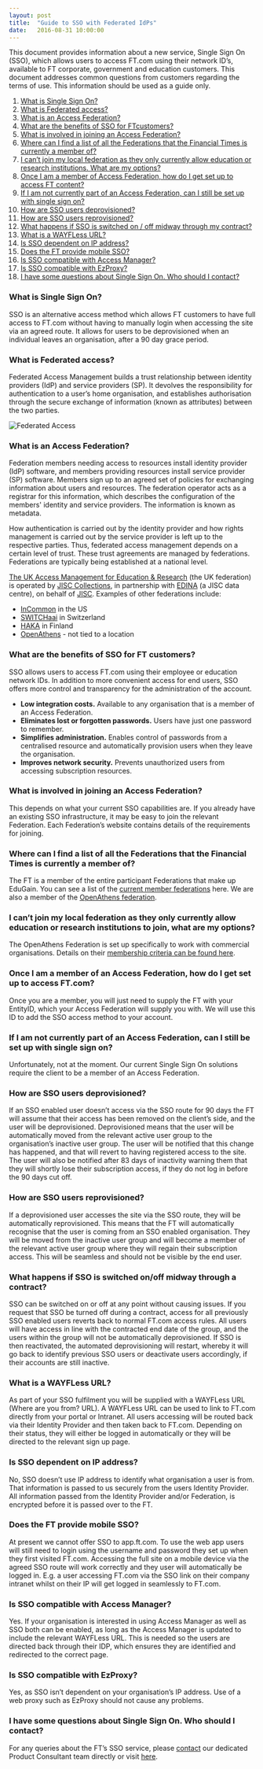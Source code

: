```yaml
---
layout: post
title:  "Guide to SSO with Federated IdPs"
date:   2016-08-31 10:00:00
---
```

This document provides information about a new service, Single Sign On (SSO), which allows users to access FT.com using their network ID’s,  available to FT corporate, government and education customers. This document addresses common questions from customers regarding the terms of use. This information should be used as a guide only.

1. [What is Single Sign On?](#what-is-federated-single-sign-on)
1. [What is Federated access?](#what-is-federated-access)
1. [What is an Access Federation?](#what-is-an-access-federation)
1. [What are the benefits of SSO for FTcustomers?](#what-are-the-benefits-of-fsso-for-ft-customers)
1. [What is involved in joining an Access Federation?](#what-is-involved-in-joining-an-access-federation)
1. [Where can I find a list of all the Federations that the Financial Times is currently a member of?](#where-can-i-find-a-list-of-all-the-federations-that-the-financial-times-is-currently-a-member-of)
1. [I can’t join my local federation as they only currently allow education or research institutions. What are my options?](#i-cant-join-my-local-federation-as-they-only-currently-allow-education-or-research-institutions-what-are-my-options)
1. [Once I am a member of Access Federation, how do I get set up to access FT content?](#once-i-am-a-member-of-access-federation-how-do-i-get-set-up-to-access-ft-content)
1. [If I am not currently part of an Access Federation, can I still be set up with single sign on?](#if-i-am-not-currently-part-of-an-access-federation-can-i-still-be-set-up-with-single-sign-on)
1. [How are SSO users deprovisioned?](#how-are-fsso-users-deprovisioned)
1. [How are SSO users reprovisioned?](#how-are-fsso-users-reprovisioned)
1. [What happens if SSO is switched on / off midway through my contract?](#what-happens-if-fsso-is-switched-on-off-midway-through-my-contract)
1. [What is a WAYFLess URL?](#what-is-a-wayfless-url)
1. [Is SSO dependent on IP address?](#is-fsso-dependent-on-ip-address)
1. [Does the FT provide mobile SSO?](#does-the-ft-provide-mobile-fsso)
1. [Is SSO compatible with Access Manager?](#is-fsso-compatible-with-access-manager)
1. [Is SSO compatible with EzProxy?](#is-fsso-compatible-with-ezproxy)
1. [I have some questions about Single Sign On. Who should I contact?](#i-have-some-questions-about-federated-single-sign-on-who-should-i-contact)

### What is Single Sign On?
SSO is an alternative access method which allows FT customers to have full access to FT.com without having to manually login when accessing the site via an agreed route. It allows for users to be deprovisioned when an individual leaves an organisation, after a 90 day grace period.

### What is Federated access?
Federated Access Management builds a trust relationship between identity providers (IdP) and service providers (SP). It devolves the responsibility for authentication to a user’s home organisation, and establishes authorisation through the secure exchange of information (known as attributes) between the two parties.

![Federated Access](/sso-support/images/federated-access.png)

### What is an Access Federation?
Federation members needing access to resources install identity provider (IdP) software, and members providing resources install service provider (SP) software. Members sign up to an agreed set of policies for exchanging information about users and resources. The federation operator acts as a registrar for this information, which describes the configuration of the members' identity and service providers. The information is known as metadata.

How authentication is carried out by the identity provider and how rights management is carried out by the service provider is left up to the respective parties. Thus, federated access management depends on a certain level of trust. These trust agreements are managed by federations. Federations are typically being established at a national level.

[The UK Access Management for Education & Research](https://www.ukfederation.org.uk) (the UK federation) is operated by [JISC Collections](http://www.jisc-collections.ac.uk/), in partnership with [EDINA](http://www.jisc-collections.ac.uk/) (a JISC data centre), on behalf of [JISC](http://www.jisc-collections.ac.uk/).
Examples of other federations include:

* [InCommon](http://www.incommonfederation.org/) in the US
* [SWITCHaai](http://www.switch.ch/aai/docs/AAI_Org_Processes.pdf) in Switzerland
* [HAKA](http://www.csc.fi/english/institutions/haka) in Finland
* [OpenAthens](https://docs.openathens.net/display/public/OAHF/Joining+the+federation) - not tied to a location

### What are the benefits of SSO for FT customers?
SSO allows users to access FT.com using their employee or education network IDs. In addition to more convenient access for end users, SSO offers more control and transparency for the administration of the account.

* **Low integration costs.** Available to any organisation that is a member of an Access Federation.
* **Eliminates lost or forgotten passwords.** Users have just one password to remember.
* **Simplifies administration.** Enables control of passwords from a centralised resource and automatically provision users when they leave the organisation.
* **Improves network security.** Prevents unauthorized users from accessing subscription resources.

### What is involved in joining an Access Federation?
This depends on what your current SSO capabilities are. If you already have an existing SSO infrastructure, it may be easy to join the relevant Federation. Each Federation’s website contains details of the requirements for joining.

### Where can I find a list of all the Federations that the Financial Times is currently a member of?
The FT is a member of the entire participant Federations that make up EduGain. You can see a list of the [current member federations](http://www.edugain.org/technical/status.php) here. We are also a member of the [OpenAthens federation](http://www.openathens.net/).

### I can’t join my local federation as they only currently allow education or research institutions to join, what are my options?
The OpenAthens Federation is set up specifically to work with commercial organisations. Details on their [membership criteria can be found here](https://docs.openathens.net/display/public/OAHF/Eligibility+criteria).

### Once I am a member of an Access Federation, how do I get set up to access FT.com?
Once you are a member, you will just need to supply the FT with your EntityID, which your Access Federation will supply you with. We will use this ID to add the SSO access method to your account.

### If I am not currently part of an Access Federation, can I still be set up with single sign on?
Unfortunately, not at the moment. Our current Single Sign On solutions require the client to be a member of an Access Federation.

### How are SSO users deprovisioned?
If an SSO enabled user doesn’t access via the SSO route for 90 days the FT will assume that their access has been removed on the client’s side, and the user will be deprovisioned. Deprovisioned means that the user will be automatically moved from the relevant active user group to the organisation’s inactive user group. The user will be notified that this change has happened, and that will revert to having registered access to the site. The user will also be notified after 83 days of inactivity warning them that they will shortly lose their subscription access, if they do not log in before the 90 days cut off.

### How are SSO users reprovisioned?
If a deprovisioned user accesses the site via the SSO route, they will be automatically reprovisioned. This means that the FT will automatically recognise that the user is coming from an SSO enabled organisation. They will be moved from the inactive user group and will become a member of the relevant active user group where they will regain their subscription access. This will be seamless and should not be visible by the end user.

### What happens if SSO is switched on/off midway through a contract?
SSO can be switched on or off at any point without causing issues. If you request that SSO be turned off during a contract, access for all previously SSO enabled users reverts back to normal FT.com access rules. All users will have access in line with the contracted end date of the group, and the users within the group will not be automatically deprovisioned. If SSO is then reactivated, the automated deprovisioning will restart, whereby it will go back to identify previous SSO users or deactivate users accordingly, if their accounts are still inactive.

### What is a WAYFLess URL?
As part of your SSO fulfilment you will be supplied with a WAYFLess URL (Where are you from? URL). A WAYFLess URL can be used to link to FT.com directly from your portal or Intranet. All users accessing will be routed back via their Identity Provider and then taken back to FT.com. Depending on their status, they will either be logged in automatically or they will be directed to the relevant sign up page.

### Is SSO dependent on IP address?
No, SSO doesn’t use IP address to identify what organisation a user is from. That information is passed to us securely from the users Identity Provider. All information passed from the Identity Provider and/or Federation, is encrypted before it is passed over to the FT.

### Does the FT provide mobile SSO?
At present we cannot offer SSO to app.ft.com. To use the web app users will still need to login using the username and password they set up when they first visited FT.com. Accessing the full site on a mobile device via the agreed SSO route will work correctly and they user will automatically be logged in. E.g. a user accessing FT.com via the SSO link on their company intranet whilst on their IP will get logged in seamlessly to FT.com.

### Is SSO compatible with Access Manager?
Yes. If your organisation is interested in using Access Manager as well as SSO both can be enabled, as long as the Access Manager is updated to include the relevant WAYFLess URL. This is needed so the users are directed back through their IDP, which ensures they are identified and redirected to the correct page.

### Is SSO compatible with EzProxy?
Yes, as SSO isn’t dependent on your organisation’s IP address. Use of a web proxy such as EzProxy should not cause any problems.

### I have some questions about Single Sign On. Who should I contact?
For any queries about the FT’s SSO service, please [contact](mailto:b2bproductconsultants@ft.com) our dedicated Product Consultant team directly or visit [here](http://www.ft.com/integration).

